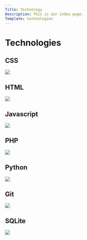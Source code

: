 ```yaml
---
Title: Technology
Description: This is our index page.
Template: technologies
---
```


Technologies
==========================
<div class="boxes technology-css">
<h2>CSS</h2>
<a href="%base_url%?technology/css"><img src="image/css.jpg"></a>
</div>

<div class="boxes technology-html">
<h2>HTML</h2>
<a href="%base_url%?technology/html"><img src="image/html.jpg"></a>
</div>

<div class="boxes technology-javascript">
<h2>Javascript</h2>
<a href="%base_url%?technology/javascript"><img src="image/js.jpg"></a>
</div>

<div class="boxes technology-php">
<h2>PHP</h2>
<a href="%base_url%?technology/php"><img src="image/php.jpg"></a>
</div>

<div class="boxes technology-python">
<h2>Python</h2>
<a href="%base_url%?technology/python"><img src="image/python.jpg"></a>
</div>

<div class="boxes technology-git">
<h2>Git</h2>
<a href="%base_url%?technology/git"><img src="image/git2.jpg"></a>
</div>

<div class="boxes technology-sql">
<h2>SQLite</h2>
<a href="%base_url%?technology/sqlite"><img src="image/sql.jpg"></a>
</div>